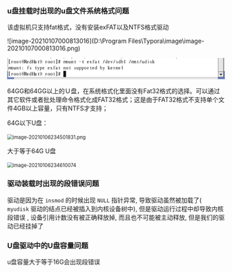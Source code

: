 ### u盘挂载时出现的u盘文件系统格式问题

该虚拟机只支持fat格式，没有安装exFAT以及NTFS格式驱动

![image-20210107000813016](D:\Program Files\Typora\image\image-20210107000813016.png)

![exfat.png](https://github.com/hughie-hy/USB-Driver/blob/main/image/exfat.png)

64GG和64GG以上的Ｕ盘，在系统格式化里面没有Fat32格式的选择。可以通过其它软件或者批处理命令格式化成FAT32格式；这是由于FAT32格式不支持单个文件4GB以上容量，只有NTFS才支持；

64G以下U盘：

<img src="D:\Program Files\Typora\image\image-20210106234501831.png" alt="image-20210106234501831.png" style="zoom:80%;" />

大于等于64G U盘

<img src="D:\Program Files\Typora\image\image-20210106234610074.png" alt="image-20210106234610074" style="zoom:80%;" />



### 驱动装载时出现的段错误问题

驱动是因为在 `insmod` 的时候出现 `NULL` 指针异常, 导致驱动虽然被加载了( `myudisk` 驱动的结点已经被插入到内核设备树中), 但是驱动运行过程中却导致内核段错误 , 设备引用计数没有被正确释放掉, 而且也不可能被主动释放, 但是我们的驱动已经挂掉了

### U盘驱动中的U盘容量问题

u盘容量大于等于16G会出现段错误

